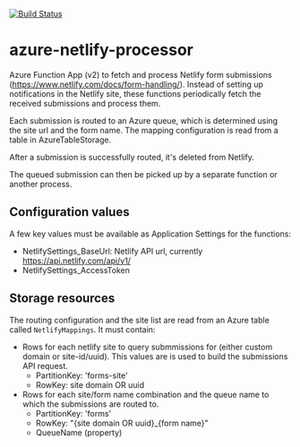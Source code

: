 [![Build Status](https://alexphi.visualstudio.com/side-projects/_apis/build/status/alexphi.azure-netlify-processor?branchName=master)](https://alexphi.visualstudio.com/side-projects/_build/latest?definitionId=12&branchName=master)

# azure-netlify-processor

Azure Function App (v2) to fetch and process Netlify form submissions (https://www.netlify.com/docs/form-handling/). Instead of setting up notifications in the Netlify site, these functions periodically fetch the received submissions and process them.

Each submission is routed to an Azure queue, which is determined using the site url and the form name. The mapping configuration is read from a table in AzureTableStorage.

After a submission is successfully routed, it's deleted from Netlify.

The queued submission can then be picked up by a separate function or another process.

## Configuration values

A few key values must be available as Application Settings for the functions:

* NetlifySettings_BaseUrl: Netlify API url, currently https://api.netlify.com/api/v1/
* NetlifySettings_AccessToken

## Storage resources

The routing configuration and the site list are read from an Azure table called `NetlifyMappings`. It must contain:

* Rows for each netlify site to query submmissions for (either custom domain or site-id/uuid). This values are is used to build the submissions API request.
  * PartitionKey: 'forms-site'
  * RowKey: site domain OR uuid
* Rows for each site/form name combination and the queue name to which the submissions are routed to.
  * PartitionKey: 'forms'
  * RowKey: "{site domain OR uuid}_{form name}"
  * QueueName (property)
